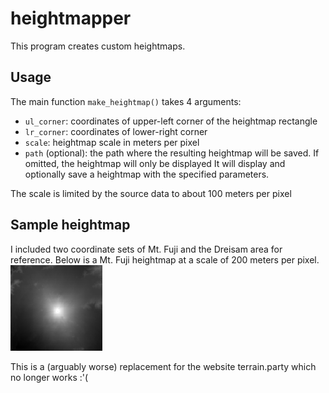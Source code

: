 # heightmapper

This program creates custom heightmaps.

## Usage

The main function `make_heightmap()` takes 4 arguments:
- `ul_corner`: coordinates of upper-left corner of the heightmap rectangle
- `lr_corner`: coordinates of lower-right corner
- `scale`: heightmap scale in meters per pixel
- `path` (optional): the path where the resulting heightmap will be saved. If omitted, the heightmap will only be displayed
It will display and optionally save a heightmap with the specified parameters.

The scale is limited by the source data to about 100 meters per pixel

## Sample heightmap
I included two coordinate sets of Mt. Fuji and the Dreisam area for reference. Below is a Mt. Fuji heightmap at a scale of 200 meters per pixel.
![富士山](/sample.png)


This is a (arguably worse) replacement for the website terrain.party which no longer works :'(